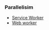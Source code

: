 ### Parallelisim

- [Service Worker](https://github.com/ridvandmrc/Self-Learning/tree/main/web-API/parallelism/service-worker)
- [Web worker](#)
